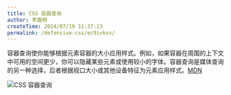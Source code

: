 ```yaml
---
title: CSS 容器查询
author: 李嘉明
createTime: 2024/07/19 11:37:13
permalink: /defensive-css/ec9ivkvv/
---
```


容器查询使你能够根据元素容器的大小应用样式。例如，如果容器在周围的上下文中可用的空间更少，你可以隐藏某些元素或使用较小的字体。容器查询是媒体查询的另一种选择，后者根据视口大小或其他设备特征为元素应用样式。[MDN](https://developer.mozilla.org/zh-CN/docs/Web/CSS/CSS_containment/Container_queries)

![CSS 容器查询](https://developer.mozilla.org/zh-CN/docs/Web/CSS/CSS_containment/Container_queries/container-query.svg)